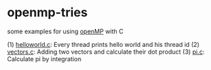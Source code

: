 # openmp-tries

some examples for using [openMP](http://openmp.org/wp/) with C

(1) [helloworld.c](https://github.com/thomcz/openmp-tries/blob/master/src/helloworld.c): Every thread prints hello world and his thread id
(2) [vectors.c](https://github.com/thomcz/openmp-tries/blob/master/src/vectors.c): Adding two vectors and calculate their dot product
(3) [pi.c](https://github.com/thomcz/openmp-tries/blob/master/src/pi.c): Calculate pi by integration
